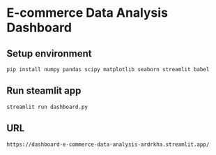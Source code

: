 # E-commerce Data Analysis Dashboard

## Setup environment
```
pip install numpy pandas scipy matplotlib seaborn streamlit babel
```

## Run steamlit app
```
streamlit run dashboard.py
```

## URL
```
https://dashboard-e-commerce-data-analysis-ardrkha.streamlit.app/
```

